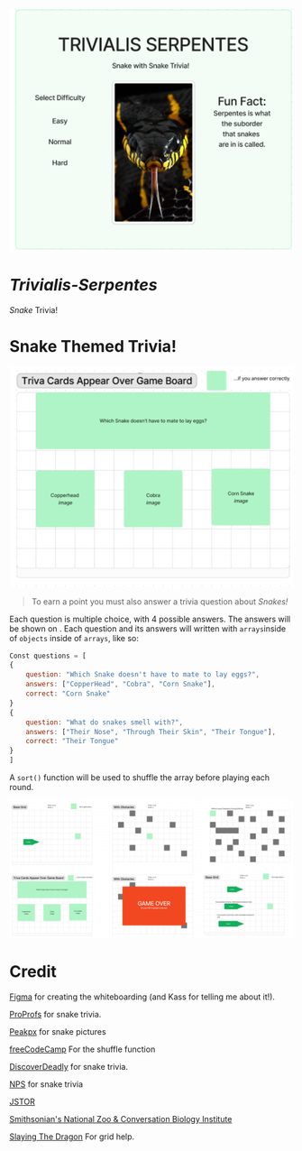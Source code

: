 <!-- ![Project Whiteboard Overview](./TitleScreenMockUp.PNG) -->
<img src ="TitleScreenMockUp.PNG" alt="Title Screen Mockup" width =520px/>
 
# ***Trivialis-Serpentes***
*Snake* Trivia!



# Snake Themed Trivia!

![Shows basic trivia layout](./TriviaPopUp.PNG)

> To earn a point you must also answer a trivia question about *Snakes!*

 Each question is multiple choice, with 4 possible answers. The answers will be shown on <cards>. Each question and its answers will written with `arrays`inside of `objects` inside of `arrays`, like so:

```javascript
Const questions = [
{
    question: "Which Snake doesn't have to mate to lay eggs?",
    answers: ["CopperHead", "Cobra", "Corn Snake"],
    correct: "Corn Snake"
}
{
    question: "What do snakes smell with?",
    answers: ["Their Nose", "Through Their Skin", "Their Tongue"],
    correct: "Their Tongue"
}
]
```
A `sort()` function will be used to shuffle the array before playing each round.



![Whiteboarding](./ProjectOverview.PNG)

# Credit


[Figma](https://figma.com) for creating the whiteboarding (and Kass for telling me about it!).

[ProProfs](https://www.proprofs.com/quiz-school/quizshow.php?title=hard-snake-quiz&q=7) for snake trivia.

[Peakpx](https://www.peakpx.com) for snake pictures

[freeCodeCamp](https://www.freecodecamp.org/news/how-to-shuffle-an-array-of-items-using-javascript-or-typescript/#:~:text=random()%2C%20you%20introduce%20a,method%20shuffles%20the%20array%20randomly.) For the shuffle function

[DiscoverDeadly](https://www.discoverdeadly.com.au/interesting-snake-facts) for snake trivia.

[NPS](https://www.nps.gov/gate/learn/nature/eastern-garter-snake.htm#:~:text=Unlike%20most%20snakes%2C%20garters%20do,f%20Gateway%20National%20Recreation%20Area.) for snake trivia

[JSTOR](https://www.jstor.org/stable/1446454?origin=crossref)

[Smithsonian's National Zoo & Conversation Biology Institute](https://nationalzoo.si.edu/animals/gaboon-viper#:~:text=Gaboon%20vipers%20are%20venomous.,fangs%20of%20any%20venomous%20snake.)

[Slaying The Dragon](https://www.youtube.com/watch?v=EiNiSFIPIQE) For grid help.